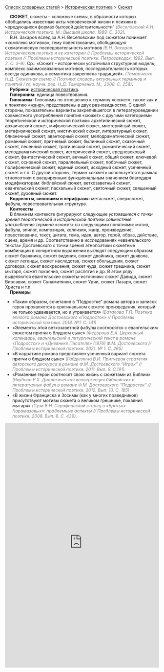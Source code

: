 <style>
st { color: Gray;
  font-style: italic;}
</style>

[Список словарных статей](https://thesaurus-dostoevsky.github.io/Thesaurus/) > [Историческая поэтика](histpoe.md) > [Сюжет](сюжет.md) 

&nbsp;&nbsp;&nbsp;&nbsp;**СЮЖЕТ**, сюжеты –  «сложные схемы, в образности которых обобщились известные акты человеческой жизни и психики в чередующихся формах бытовой действительности” <st>(Веселовский А.Н. Историческая поэтика. М.: Высшая школа, 1989. С. 302)</st>.  
&nbsp;&nbsp;&nbsp;&nbsp;В.Н. Захаров вслед за А.Н. Веселовским под сюжетом понимает  «комплекс мотивов», тему повествования, обобщающую схематическую последовательность мотивов <st>(В.Н. Захаров. Историческая поэтика и ее категории // Проблемы исторической поэтики // Проблемы исторической поэтики. Петрозаводск, 1992. Вып. 2. С. 3–9)</st>. Ср.: «Сюжет – исторически устойчивая структурная модель; комплекс взаимосвязанных мотивов, последовательность которых всегда одинакова, а семантика закреплена традицией». <st>(Тамарченко Н.Д. Сюжетная схема // Поэтика: словарь актуальных терминов и понятий / гл. научн. ред. Н.Д. Тамарченко. М., 2008. С. 258)</st>.  
&nbsp;&nbsp;&nbsp;&nbsp;**Рубрика:** [историческая поэтика](histpoe.md).  
&nbsp;&nbsp;&nbsp;&nbsp;**Гипероним:** единица повествования.  
&nbsp;&nbsp;&nbsp;&nbsp;**Гипонимы:** Гипонимы  по отношению к термину «сюжет», также как и к понятию «[жанр](жанр.md)»,  представлены в двух разновидностях. С одной стороны, показательны варианты закрепившегося в литературоведении совместного употребления понятия «сюжет» с другими категориями теоретической и исторической поэтики: архетипический сюжет, архаический сюжет, мифологический сюжет, мистерийный сюжет, метафизический сюжет, мистический сюжет, литературный сюжет, близнечный сюжет, авантюрный сюжет, мелодраматический сюжет, романный сюжет, притчевый сюжет, былинный сюжет, сказочный сюжет, песенный сюжет, трагический сюжет, романтический сюжет, мелодраматический сюжет, исторический сюжет, средневековый сюжет, фантастический сюжет, вечный сюжет, общий сюжет, ключевой сюжет, основной сюжет, параллельный сюжет, побочный сюжет, полифонический сюжет, единый сюжет, исходный сюжет, усеченный сюжет и т.п. С другой стороны, термин «сюжет» используется в рамках этнопоэтики с расширенным функциональным значением благодаря модификаторам:  библейский сюжет, ветхозаветный сюжет, евангельский сюжет, пасхальный сюжет, святочный сюжет, священный сюжет, духовный сюжет.  
&nbsp;&nbsp;&nbsp;&nbsp;**Корреляты, синонимы и перифразы:** метасюжет, сверхсюжет,	фабула, повествовательная структура.  
&nbsp;&nbsp;&nbsp;&nbsp;**Контексты**  
&nbsp;&nbsp;&nbsp;&nbsp;В ближнем контексте фигурируют следующие *устоявшиеся с точки зрения теоретической и исторической поэтики совместные употребления термина «сюжет»* со следующими  понятиями: мотив, фабула, эпилог, композиция, коллизия, жанр, произведение, повествование, текст, цитата,  тема,  идея, автор, герой, образ, действие, сцена,  время и др. Соответственно в исследованиях «евангельского текста» Достоевского с точки зрения этнопоэтики сюжетные комбинации в конкретном выражении выглядят следующим образом:  сюжет бражника, сюжет видения, сюжет двойника, сюжет дьявола, сюжет легенды, сюжет наследства, сюжет обольщения, сюжет договора, сюжет воскресения; сюжет чуда, сюжет грешника, сюжет мытаря, сюжет покаяния, сюжет распятия  и др. В этом ряду выделяются евангельские сюжеты-источники: сюжет Давида, сюжет Вирсавии, сюжет Сунамитянки, сюжет Урии, сюжет Лазаря, сюжет Христа и т.п.  <br>
&nbsp;&nbsp;&nbsp;&nbsp;**Примеры**  
* «Таким образом, сочетание в “Подростке” романа автора и записок героя проявляется в оригинальном сюжете произведения, который не только удваивается, но и утраивается» <st>(Баталова Т.П. Поэтика эпилога романа Достоевского «Подросток» // Проблемы исторической поэтики. 2018. №1. С. 141)</st>
* «Элементы этой ветхозаветной фабулы соотносятся с евангельским сюжетом притчи о блудном сыне» <st>(Федорова Е.А. Церковный календарь, евангельский и литургический текст в романе «Подросток» и «Дневнике Писателя» (1876) Ф.М. Достоевского // Проблемы исторической поэтики. 2021. № 1. С. 265)</st>
* «В нарративе романа представлен усеченный вариант сюжета притчи о блудном сыне» <st>(Габдуллина В.И. Притчевая стратегия авторского дискурса в романе Ф.М. Достоевского “Игрок” // Проблемы исторической поэтики. 2011. Вып.  9. С.191).</st>
* «Романные герои соотносят свою жизнь с сюжетами из Библии» <st>(Якубова Р.Х. Диалогическая конвергенция библейских и литературных фабул в романе Ф.М. Достоевского “Подросток” // Проблемы исторической поэтики. 2012. Вып.  10. С. 185)</st>
* «В жизни Франциска и Зосимы (как у многих праведников) присутствуют мотивы сюжета о великом грешнике, покаяния мытаря» <st>(Сузи В.Н. Серафический старец в «Братьях Карамазовых»: проблемные аспекты // Проблемы исторической поэтики. 2008. Вып.  8. С. 439).</st>
  

<iframe src="https://thesaurus-dostoevsky.github.io/nk/сюжет.html" style="border:0px;width:100%;height:800px" allowfullscreen="true" webkitallowfullscreen="true" mozallowfullscreen="true">
